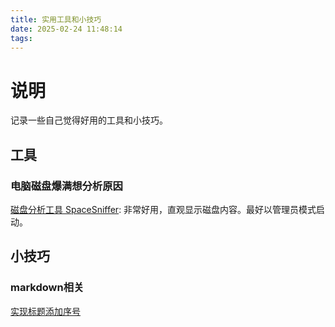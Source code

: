 ```yaml
---
title: 实用工具和小技巧
date: 2025-02-24 11:48:14
tags:
---
```


<link rel="stylesheet" type="text/css" href="../css-ex/auto-number-title.css" />
<link rel="stylesheet" type="text/css" href="/css-ex/auto-number-title.css" />

# 说明

记录一些自己觉得好用的工具和小技巧。

## 工具

### 电脑磁盘爆满想分析原因

[磁盘分析工具 SpaceSniffer](https://sourceforge.net/projects/spacesniffer/): 非常好用，直观显示磁盘内容。最好以管理员模式启动。

## 小技巧

### markdown相关

[实现标题添加序号](https://blog.csdn.net/quaer/article/details/140768850)

